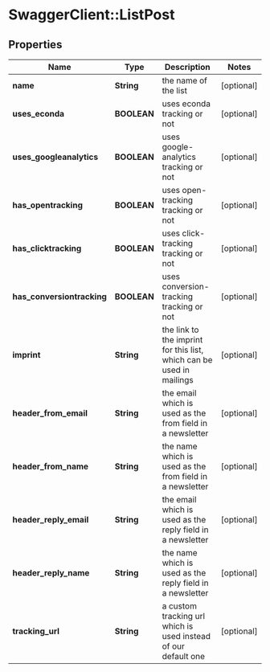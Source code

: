 # SwaggerClient::ListPost

## Properties
Name | Type | Description | Notes
------------ | ------------- | ------------- | -------------
**name** | **String** | the name of the list | [optional] 
**uses_econda** | **BOOLEAN** | uses econda tracking or not | [optional] 
**uses_googleanalytics** | **BOOLEAN** | uses google-analytics tracking or not | [optional] 
**has_opentracking** | **BOOLEAN** | uses open-tracking tracking or not | [optional] 
**has_clicktracking** | **BOOLEAN** | uses click-tracking tracking or not | [optional] 
**has_conversiontracking** | **BOOLEAN** | uses conversion-tracking tracking or not | [optional] 
**imprint** | **String** | the link to the imprint for this list, which can be used in mailings | [optional] 
**header_from_email** | **String** | the email which is used as the from field in a newsletter | [optional] 
**header_from_name** | **String** | the name which is used as the from field in a newsletter | [optional] 
**header_reply_email** | **String** | the email which is used as the reply field in a newsletter | [optional] 
**header_reply_name** | **String** | the name which is used as the reply field in a newsletter | [optional] 
**tracking_url** | **String** | a custom tracking url which is used instead of our default one | [optional] 


